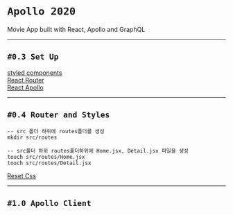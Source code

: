 # `Apollo 2020`

Movie App built with React, Apollo and GraphQL

---

## `#0.3 Set Up`

[styled components](https://styled-components.com)  
[React Router](https://reactrouter.com/web/guides/quick-start)  
[React Apollo](https://www.apollographql.com/docs/react/)

---

## `#0.4 Router and Styles`

```
-- src 폴더 하위에 routes폴더를 생성
mkdir src/routes
```

```
-- src폴더 하위 routes폴더하위에 Home.jsx, Detail.jsx 파일을 생성
touch src/routes/Home.jsx
touch src/routes/Detail.jsx
```

[Reset Css](https://meyerweb.com/eric/tools/css/reset/)

---

## `#1.0 Apollo Client`
